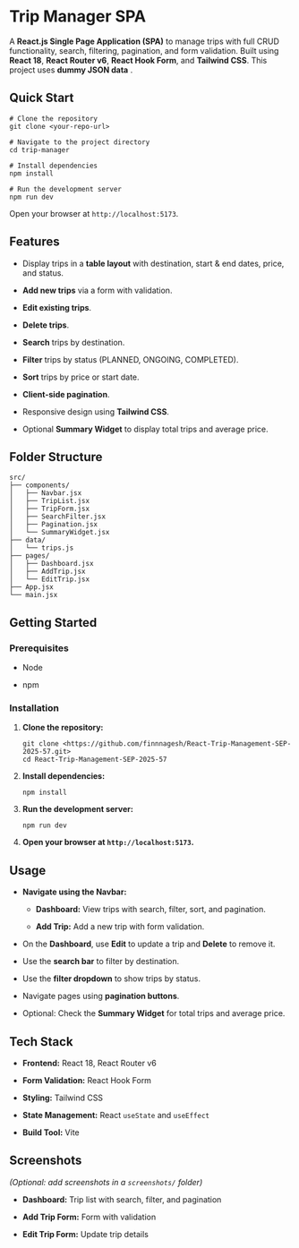 
# Trip Manager SPA

A **React.js Single Page Application (SPA)** to manage trips with full CRUD functionality, search, filtering, pagination, and form validation. Built using **React 18**, **React Router v6**, **React Hook Form**, and **Tailwind CSS**. This project uses **dummy JSON data** .

## **Quick Start**

```
# Clone the repository
git clone <your-repo-url>

# Navigate to the project directory
cd trip-manager

# Install dependencies
npm install

# Run the development server
npm run dev

```

Open your browser at `http://localhost:5173`.

## **Features**

-   Display trips in a **table layout** with destination, start & end dates, price, and status.
    
-   **Add new trips** via a form with validation.
    
-   **Edit existing trips**.
    
-   **Delete trips**.
    
-   **Search** trips by destination.
    
-   **Filter** trips by status (PLANNED, ONGOING, COMPLETED).
    
-   **Sort** trips by price or start date.
    
-   **Client-side pagination**.
    
-   Responsive design using **Tailwind CSS**.
    
-   Optional **Summary Widget** to display total trips and average price.
    

## **Folder Structure**

```
src/
├── components/
│   ├── Navbar.jsx
│   ├── TripList.jsx
│   ├── TripForm.jsx
│   ├── SearchFilter.jsx
│   ├── Pagination.jsx
│   └── SummaryWidget.jsx
├── data/
│   └── trips.js
├── pages/
│   ├── Dashboard.jsx
│   ├── AddTrip.jsx
│   └── EditTrip.jsx
├── App.jsx
└── main.jsx

```

## **Getting Started**

### **Prerequisites**

-   Node
    
-   npm
    

### **Installation**

1.  **Clone the repository:**
    
    ```
    git clone <https://github.com/finnnagesh/React-Trip-Management-SEP-2025-57.git>
    cd React-Trip-Management-SEP-2025-57
    
    ```
    
2.  **Install dependencies:**
    
    ```
    npm install
    
    ```
    
3.  **Run the development server:**
    
    ```
    npm run dev
    
    ```
    
4.  **Open your browser at `http://localhost:5173`.**
    

## **Usage**

-   **Navigate using the Navbar:**
    
    -   **Dashboard:** View trips with search, filter, sort, and pagination.
        
    -   **Add Trip:** Add a new trip with form validation.
        
-   On the **Dashboard**, use **Edit** to update a trip and **Delete** to remove it.
    
-   Use the **search bar** to filter by destination.
    
-   Use the **filter dropdown** to show trips by status.
    
-   Navigate pages using **pagination buttons**.
    
-   Optional: Check the **Summary Widget** for total trips and average price.
    

## **Tech Stack**

-   **Frontend:** React 18, React Router v6
    
-   **Form Validation:** React Hook Form
    
-   **Styling:** Tailwind CSS
    
-   **State Management:** React `useState` and `useEffect`
    
-   **Build Tool:** Vite
    

## **Screenshots**

_(Optional: add screenshots in a `screenshots/` folder)_

-   **Dashboard:** Trip list with search, filter, and pagination
    
-   **Add Trip Form:** Form with validation
    
-   **Edit Trip Form:** Update trip details
    
    

